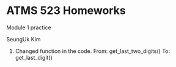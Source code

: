 # ATMS 523 Homeworks

Module 1 practice

SeungUk Kim

1. Changed function in the code.
From: get_last_two_digits()
To: get_last_digit()